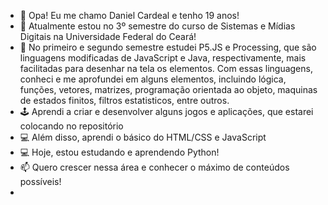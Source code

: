 - 👋 Opa! Eu me chamo Daniel Cardeal e tenho 19 anos!
- 👀 Atualmente estou no 3º semestre do curso de Sistemas e Mídias Digitais na Universidade Federal do Ceará!
- 🌱 No primeiro e segundo semestre estudei P5.JS e Processing, que são linguagens modificadas de JavaScript e Java, respectivamente, mais facilitadas para desenhar na tela os elementos. Com essas linguagens, conheci e me aprofundei em alguns elementos, incluindo lógica, funções, vetores, matrizes, programação orientada ao objeto, maquinas de estados finitos, filtros estatisticos, entre outros.
- 🕹️ Aprendi a criar e desenvolver alguns jogos e aplicações, que estarei colocando no repositório
- 💻 Além disso, aprendi o básico do HTML/CSS e JavaScript
- 💻 Hoje, estou estudando e aprendendo Python! 
- 📫 Quero crescer nessa área e conhecer o máximo de conteúdos possíveis!
- 

